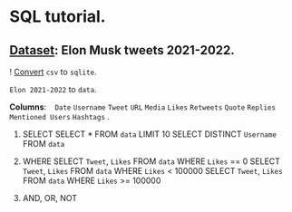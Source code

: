 # SQL tutorial.
## [Dataset](https://www.kaggle.com/datasets/hisanai/elon-musk-tweets-5-years?select=Elon+2021-2022.csv): Elon Musk tweets 2021-2022.

! [Convert](https://www.rebasedata.com/convert-csv-to-sqlite-online) `csv` to `sqlite`.

`Elon 2021-2022` to `data`.

__Columns__:
  ` `
  `Date`
  `Username`
  `Tweet`
  `URL`
  `Media`
  `Likes`
  `Retweets`
  `Quote`
  `Replies`
  `Mentioned Users`
  `Hashtags`
.

1. SELECT
    SELECT * FROM `data` LIMIT 10
    SELECT DISTINCT `Username` FROM `data`

2. WHERE
    SELECT `Tweet`, `Likes` FROM `data` WHERE `Likes` == 0
    SELECT `Tweet`, `Likes` FROM `data` WHERE `Likes` < 100000
    SELECT `Tweet`, `Likes` FROM `data` WHERE `Likes` >= 100000

3. AND, OR, NOT
    
    
